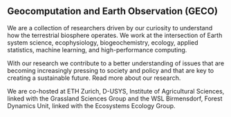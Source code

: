 ## Geocomputation and Earth Observation (GECO)

We are a collection of researchers driven by our curiosity to understand how the terrestrial biosphere operates. We work at the intersection of Earth system science, ecophysiology, biogeochemistry, ecology, applied statistics, machine learning, and high-​performance computing.

With our research we contribute to a better understanding of issues that are becoming increasingly pressing to society and policy and that are key to creating a sustainable future. Read more about our research.

We are co-​hosted at ETH Zurich, D-​USYS, Institute of Agricultural Sciences, linked with the Grassland Sciences Group and the WSL Birmensdorf, Forest Dynamics Unit, linked with the Ecosystems Ecology Group.
